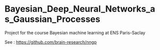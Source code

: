 # Bayesian_Deep_Neural_Networks_as_Gaussian_Processes
Project for the course Bayesian machine learning at ENS Paris-Saclay


See : https://github.com/brain-research/nngp

